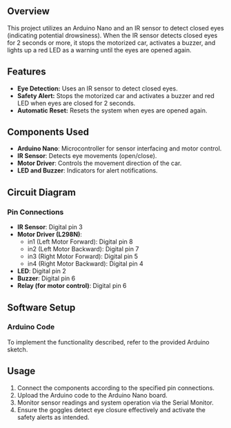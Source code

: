 ## Overview

This project utilizes an Arduino Nano and an IR sensor to detect closed eyes (indicating potential drowsiness). When the IR sensor detects closed eyes for 2 seconds or more, it stops the motorized car, activates a buzzer, and lights up a red LED as a warning until the eyes are opened again.

## Features

- **Eye Detection:** Uses an IR sensor to detect closed eyes.
- **Safety Alert:** Stops the motorized car and activates a buzzer and red LED when eyes are closed for 2 seconds.
- **Automatic Reset:** Resets the system when eyes are opened again.

## Components Used

- **Arduino Nano**: Microcontroller for sensor interfacing and motor control.
- **IR Sensor**: Detects eye movements (open/close).
- **Motor Driver**: Controls the movement direction of the car.
- **LED and Buzzer**: Indicators for alert notifications.

## Circuit Diagram

### Pin Connections

- **IR Sensor**: Digital pin 3
- **Motor Driver (L298N)**:
  - in1 (Left Motor Forward): Digital pin 8
  - in2 (Left Motor Backward): Digital pin 7
  - in3 (Right Motor Forward): Digital pin 5
  - in4 (Right Motor Backward): Digital pin 4
- **LED**: Digital pin 2
- **Buzzer**: Digital pin 6
- **Relay (for motor control)**: Digital pin 6

## Software Setup

### Arduino Code

To implement the functionality described, refer to the provided Arduino sketch.

## Usage

1. Connect the components according to the specified pin connections.
2. Upload the Arduino code to the Arduino Nano board.
3. Monitor sensor readings and system operation via the Serial Monitor.
4. Ensure the goggles detect eye closure effectively and activate the safety alerts as intended.
